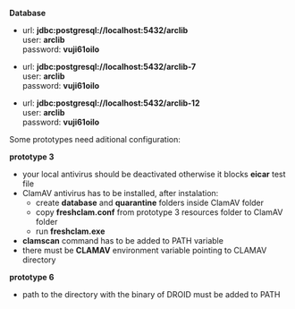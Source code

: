 **Database**

* url: **jdbc:postgresql://localhost:5432/arclib**  
user: **arclib**  
password: **vuji61oilo**


* url: **jdbc:postgresql://localhost:5432/arclib-7**  
user: **arclib**  
password: **vuji61oilo**


* url: **jdbc:postgresql://localhost:5432/arclib-12**  
user: **arclib**  
password: **vuji61oilo**

Some prototypes need aditional configuration:

**prototype 3**

* your local antivirus should be deactivated otherwise it blocks **eicar** test file
* ClamAV antivirus has to be installed, after instalation:
  * create **database** and **quarantine** folders inside ClamAV folder
  * copy **freshclam.conf** from prototype 3 resources folder to ClamAV folder
  * run **freshclam.exe**
* **clamscan** command has to be added to PATH variable
* there must be **CLAMAV** environment variable pointing to CLAMAV directory

**prototype 6**

* path to the directory with the binary of DROID must be added to PATH